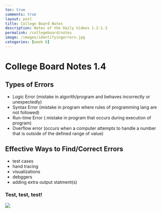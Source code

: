 ```yaml
---
toc: true
comments: true
layout: post
title: College Board Notes
description: Notes of the Daily Videos 1.2-1.3
permalink: /collegeboard/notes
image: /images/identifyingerrors.jpg
categories: [week 6]
---
```


# College Board Notes 1.4

## Types of Errors
- Logic Error (mistake in algorith/program and behaves incorrectly or unexpectedly)
- Syntax Error (mistake in program where rules of programming lang are not followed)
- Run-time Error ( mistake in program that occurs during execution of program)
- Overflow error (occurs when a computer attempts to handle a number that is outside of the defined range of value)

## Effective Ways to Find/Correct Errors
- test cases
- hand tracing
- visualizations
- debggers
- adding extra output statment(s)

### Test, test, test!

![]({{site.baseurl}}/images/identifyingerrors.jpg)
